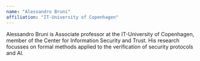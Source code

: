 ```yaml
---
name: "Alessandro Bruni"
affiliation: "IT-University of Copenhagen"
---
```


Alessandro Bruni is Associate professor at the IT-University of Copenhagen, member of the Center for Information Security and Trust. His research focusses on formal methods applied to the verification of security protocols and AI.
